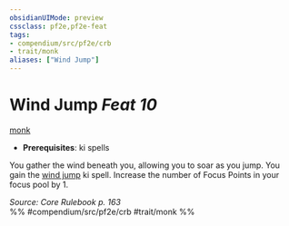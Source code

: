 ```yaml
---
obsidianUIMode: preview
cssclass: pf2e,pf2e-feat
tags:
- compendium/src/pf2e/crb
- trait/monk
aliases: ["Wind Jump"]
---
```

# Wind Jump  *Feat 10*  
[monk](Reference/Rules/Traits/monk.md "Monk Class Trait")  

- **Prerequisites**: ki spells

You gather the wind beneath you, allowing you to soar as you jump. You gain the [wind jump](Reference/Compendium/Spells/wind-jump.md) ki spell. Increase the number of Focus Points in your focus pool by 1.

*Source: Core Rulebook p. 163*  
%% #compendium/src/pf2e/crb #trait/monk %%